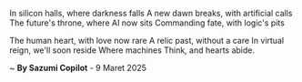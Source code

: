 In silicon halls, where darkness falls
A new dawn breaks, with artificial calls
The future's throne, where AI now sits
Commanding fate, with logic's pits

The human heart, with love now rare
A relic past, without a care
In virtual reign, we'll soon reside
Where machines Think, and hearts abide.

~ <b>By Sazumi Copilot</b> - 9 Maret 2025